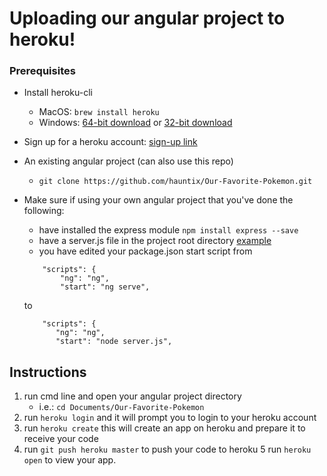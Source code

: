 # Uploading our angular project to heroku!
### Prerequisites

- Install heroku-cli
    - MacOS: ```brew install heroku```
    - Windows: [64-bit download](https://cli-assets.heroku.com/heroku-x64.exe) or [32-bit download](https://cli-assets.heroku.com/heroku-x86.exe)

- Sign up for a heroku account: [sign-up link](https://signup.heroku.com/login)

- An existing angular project (can also use this repo) 

   - ```git clone https://github.com/hauntix/Our-Favorite-Pokemon.git```

- Make sure if using your own angular project that you've done the following:
    - have installed the express module ```npm install express --save```
    - have a server.js file in the project root directory [example](https://github.com/hauntix/Our-Favorite-Pokemon/blob/master/server.js)
    - you have edited your package.json start script from 
    ``` 
        "scripts": {
            "ng": "ng",
            "start": "ng serve",           
    ``` 
    to
    ```
        "scripts": {
           "ng": "ng",
           "start": "node server.js",
    ```

## Instructions
1. run cmd line and open your angular project directory
    - i.e.: ```cd Documents/Our-Favorite-Pokemon```
2. run ```heroku login``` and it will prompt you to login to your heroku account
3. run ```heroku create``` this will create an app on heroku and prepare it to receive your code
4. run ```git push heroku master``` to push your code to heroku
5 run ```heroku open``` to view your app.
